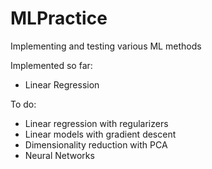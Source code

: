 # MLPractice
Implementing and testing various ML methods

Implemented so far:
- Linear Regression

To do:
- Linear regression with regularizers
- Linear models with gradient descent
- Dimensionality reduction with PCA
- Neural Networks